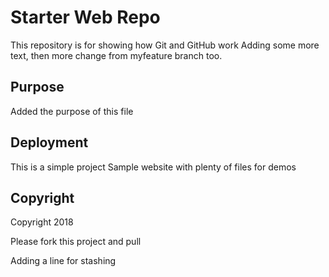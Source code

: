 # Starter Web Repo

This repository is for showing how Git and GitHub work
Adding some more text, then more change from myfeature branch too.

## Purpose
Added the purpose of this file

## Deployment
This is a simple project
Sample website with plenty of files for demos

## Copyright
Copyright 2018

Please fork this project and pull

Adding a line for stashing
